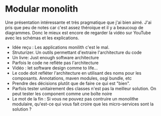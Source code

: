 # Modular monolith

Une présentation intéressante et très pragmatique que j'ai bien aimé.
J'ai pris que peu de notes car c'est assez théroique et il y a beaucoup de diagrammes. Donc le mieux est encore de regarder la vidéo sur YouTube avec les schémas et les explications.

* Idée reçu : Les applications monilith c'est le mal.
* Struturizer. Un outils permettant d'extraire l'architecture du code
* Un livre: Just enough software architecture
* Parfois le code ne reflète pas l'architecture
* Vidéo : let software design comme to life...
* Le code doit refléter l'architecture en utilisant des noms pour les composants. Annotations, maven modules, osgi bundle, etc
* Prendre des décisions plutôt que de faire ce qui est "bien".
* Parfois tester unitairement des classes n'est pas la meilleur solution. On peut tester les component comme une boîte noire
* Le mot de la fin : Si vous ne pouvez pas contruire un monolithe modulaire, qu'est-ce qui vous fait croire que les micro-services sont la solution ?
